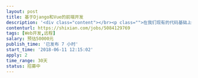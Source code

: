 ```yaml
---                
layout: post       
title: 基于Django和Vue的前端开发           
description: '<div class="content"></br><p class="">在我们现有的代码基础上做二次开发，完成多期功能开发，总计费用：5W</br><br/>我们会提供现成的前端页面，需要你来通过Django和Vue来跟后台集成，并且完成交互。</br><br/>代码和设计都比较规范，基本就是实现下交互逻辑，后台接口我们会提供好。</p></br></div>'     
contenturl: https://shixian.com/jobs/5084129769      
tags: [Web开发,远程]            
salary: 预估50000元          
publish_time: '已发布 7 小时'         
start_time: '2018-06-11 12:15:02'           
apply: 2                   
time_range: 30天              
status: 招募中                  
---                 
```

